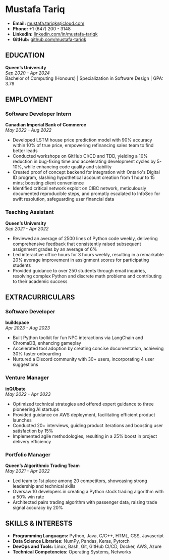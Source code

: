 # Mustafa Tariq

- **Email:** mustafa.tariqk@icloud.com
- **Phone:** +1 (647) 200 - 3148
- **LinkedIn:** [linkedin.com/in/mustafa-tariqk](linkedin.com/in/mustafa-tariqk)
- **GitHub:** [github.com/mustafa-tariqk](github.com/mustafa-tariqk)

## EDUCATION
**Queen’s University**  
*Sep 2020 - Apr 2024*  
Bachelor of Computing (Honours) | Specialization in Software Design | GPA: 3.79

## EMPLOYMENT

### Software Developer Intern
**Canadian Imperial Bank of Commerce**  
*May 2022 - Aug 2022*
- Developed LSTM house price prediction model with 90% accuracy within 10% of true price, empowering refinancing sales team to find better leads
- Conducted workshops on GitHub CI/CD and TDD, yielding a 10% reduction in bug-fixing time and accelerating development cycles by 5-10%, while enhancing code quality and stability
- Created proof of concept backend for integration with Ontario's Digital ID program, slashing hypothetical account creation from 1 hour to 15 mins; boosting client convenience
- Identified critical network exploit on CIBC network, meticulously documented reproducible steps, and promptly escalated to InfoSec for swift resolution, safeguarding user financial data

### Teaching Assistant
**Queen’s University**  
*Sep 2021 - Apr 2022*
- Reviewed an average of 2500 lines of Python code weekly, delivering comprehensive feedback that consistently raised subsequent assignment grades by an average of 6%
- Led interactive office hours for 3 hours weekly, resulting in a remarkable 20% average improvement in assignment scores for participating students
- Provided guidance to over 250 students through email inquiries, resolving complex Python and discrete math problems and contributing to their academic success

## EXTRACURRICULARS

### Software Developer
**buildspace**  
*Apr 2023 - Aug 2023*
- Built Python toolkit for fun NPC interactions via LangChain and ChromaDB, enhancing gameplay
- Accelerated tool adoption by creating concise documentation, achieving 30% faster onboarding
- Nurtured a Discord community with 30+ users, incorporating 4 user suggestions

### Venture Manager
**inQUbate**  
*May 2022 - Apr 2023*
- Optimized technical strategies and offered expert guidance to three pioneering AI startups
- Provided guidance on AWS deployment, facilitating efficient product launches
- Conducted 20+ interviews, guiding product iterations and boosting user satisfaction by 15%
- Implemented agile methodologies, resulting in a 25% boost in project delivery efficiency

### Portfolio Manager
**Queen’s Algorithmic Trading Team**  
*May 2021 - Apr 2022*
- Led team to 1st place among 20 competitors, showcasing strong leadership and technical skills
- Oversaw 10 developers in creating a Python stock trading algorithm with a 50% win rate
- Architected pairs trading algorithm with passenger data, raising trade signal accuracy by 20%

## SKILLS & INTERESTS
- **Programming Languages:** Python, Java, C/C++, HTML, CSS, Javascript
- **Data Science Libraries:** NumPy, Pandas, Keras, Pytorch
- **DevOps and Tools:** Linux, Bash, Git, GitHub CI/CD, Docker, AWS, Azure
- **Technical Competencies:** Operating Systems, Networks
